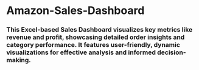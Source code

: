 # Amazon-Sales-Dashboard
### This Excel-based Sales Dashboard visualizes key metrics like revenue and profit, showcasing detailed order insights and category performance. It features user-friendly, dynamic visualizations for effective analysis and informed decision-making.